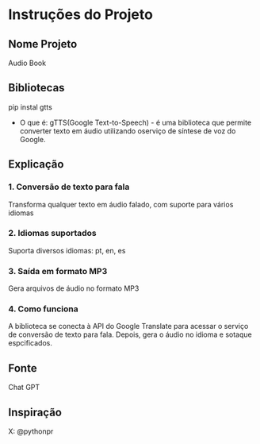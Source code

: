 # Instruções do Projeto

## Nome Projeto
Audio Book

## Bibliotecas
pip instal gtts

* O que é: 
gTTS(Google Text-to-Speech) - é uma biblioteca que permite converter texto em áudio utilizando  oserviço de síntese de voz do Google.

## Explicação
### 1. Conversão de texto para fala
Transforma qualquer texto em áudio falado, com suporte para vários idiomas

### 2. Idiomas suportados
Suporta diversos idiomas: pt, en, es

### 3. Saída em formato MP3
Gera arquivos de áudio no formato MP3

### 4. Como funciona
A biblioteca se conecta à API do Google Translate para acessar o serviço de conversão de texto para fala. Depois, gera o áudio no idioma e sotaque espcificados.

## Fonte
Chat GPT

## Inspiração
X: @pythonpr
